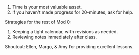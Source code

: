 1. Time is your most valuable asset.
2. If you haven't made progress for 20-minutes, ask for help.

Strategies for the rest of Mod 0:
1. Keeping a tight calendar, with revisions as needed.
2. Reviewing notes immediately after class.

Shoutout:
Ellen, Margo, & Amy for providing excellent lessons.
